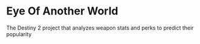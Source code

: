 # Eye Of Another World
 The Destiny 2 project that analyzes weapon stats and perks to predict their popularity



